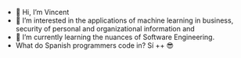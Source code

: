 - 👋 Hi, I’m Vincent
- 👀 I’m interested in the applications of machine learning in business, security of personal and organizational information and 
- 🌱 I’m currently learning the nuances of Software Engineering.
- What do Spanish programmers code in? Sí ++ 😎
<!--- /*- 💞️ I’m looking to collaborate on ...... --->

<!---
nerdoutlook/nerdoutlook is a ✨ special ✨ repository because its `README.md` (this file) appears on your GitHub profile.
You can click the Preview link to take a look at your changes.
--->
